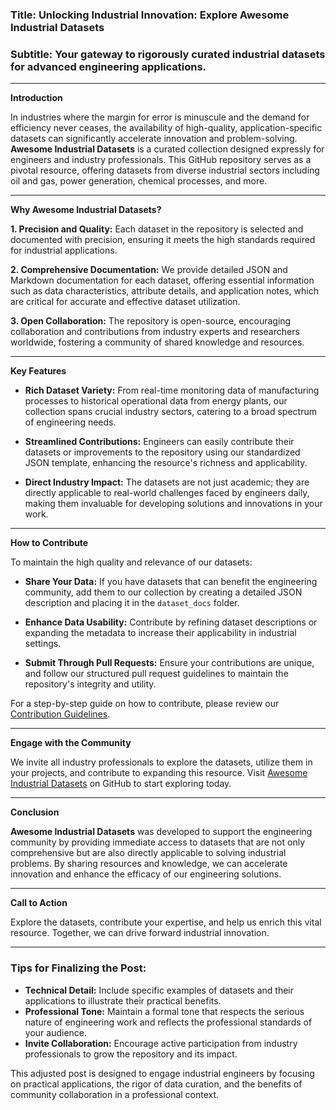 ### **Title: Unlocking Industrial Innovation: Explore Awesome Industrial Datasets**

### **Subtitle: Your gateway to rigorously curated industrial datasets for advanced engineering applications.**

---

**Introduction**

In industries where the margin for error is minuscule and the demand for efficiency never ceases, the availability of high-quality, application-specific datasets can significantly accelerate innovation and problem-solving. **Awesome Industrial Datasets** is a curated collection designed expressly for engineers and industry professionals. This GitHub repository serves as a pivotal resource, offering datasets from diverse industrial sectors including oil and gas, power generation, chemical processes, and more.

---

**Why Awesome Industrial Datasets?**

**1. Precision and Quality:** Each dataset in the repository is selected and documented with precision, ensuring it meets the high standards required for industrial applications.

**2. Comprehensive Documentation:** We provide detailed JSON and Markdown documentation for each dataset, offering essential information such as data characteristics, attribute details, and application notes, which are critical for accurate and effective dataset utilization.

**3. Open Collaboration:** The repository is open-source, encouraging collaboration and contributions from industry experts and researchers worldwide, fostering a community of shared knowledge and resources.

---

**Key Features**

- **Rich Dataset Variety:** From real-time monitoring data of manufacturing processes to historical operational data from energy plants, our collection spans crucial industry sectors, catering to a broad spectrum of engineering needs.

- **Streamlined Contributions:** Engineers can easily contribute their datasets or improvements to the repository using our standardized JSON template, enhancing the resource's richness and applicability.

- **Direct Industry Impact:** The datasets are not just academic; they are directly applicable to real-world challenges faced by engineers daily, making them invaluable for developing solutions and innovations in your work.

---

**How to Contribute**

To maintain the high quality and relevance of our datasets:

- **Share Your Data:** If you have datasets that can benefit the engineering community, add them to our collection by creating a detailed JSON description and placing it in the `dataset_docs` folder.

- **Enhance Data Usability:** Contribute by refining dataset descriptions or expanding the metadata to increase their applicability in industrial settings.

- **Submit Through Pull Requests:** Ensure your contributions are unique, and follow our structured pull request guidelines to maintain the repository's integrity and utility.

For a step-by-step guide on how to contribute, please review our [Contribution Guidelines](https://github.com/YourGitHubUsername/awesome-industrial-datasets/blob/master/CONTRIBUTING.md).

---

**Engage with the Community**

We invite all industry professionals to explore the datasets, utilize them in your projects, and contribute to expanding this resource. Visit [Awesome Industrial Datasets](https://github.com/YourGitHubUsername/awesome-industrial-datasets) on GitHub to start exploring today.

---

**Conclusion**

**Awesome Industrial Datasets** was developed to support the engineering community by providing immediate access to datasets that are not only comprehensive but are also directly applicable to solving industrial problems. By sharing resources and knowledge, we can accelerate innovation and enhance the efficacy of our engineering solutions.

---

**Call to Action**

Explore the datasets, contribute your expertise, and help us enrich this vital resource. Together, we can drive forward industrial innovation.

---

### **Tips for Finalizing the Post:**
- **Technical Detail:** Include specific examples of datasets and their applications to illustrate their practical benefits.
- **Professional Tone:** Maintain a formal tone that respects the serious nature of engineering work and reflects the professional standards of your audience.
- **Invite Collaboration:** Encourage active participation from industry professionals to grow the repository and its impact.

This adjusted post is designed to engage industrial engineers by focusing on practical applications, the rigor of data curation, and the benefits of community collaboration in a professional context.